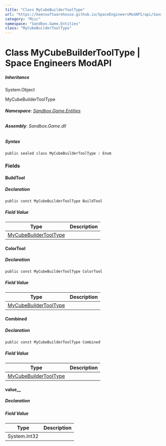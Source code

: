 ```yaml
---
title: "Class MyCubeBuilderToolType"
url: "https://keensoftwarehouse.github.io/SpaceEngineersModAPI/api/Sandbox.Game.Entities.MyCubeBuilderToolType.html"
category: "Misc"
namespace: "Sandbox.Game.Entities"
class: "MyCubeBuilderToolType"
---
```


# Class MyCubeBuilderToolType | Space Engineers ModAPI

##### Inheritance

System.Object

MyCubeBuilderToolType

###### **Namespace**: [Sandbox.Game.Entities](https://keensoftwarehouse.github.io/SpaceEngineersModAPI/api/Sandbox.Game.Entities.html)

###### **Assembly**: Sandbox.Game.dll

##### Syntax

```
public sealed class MyCubeBuilderToolType : Enum
```

### Fields

#### BuildTool

##### Declaration

```
public const MyCubeBuilderToolType BuildTool
```

##### Field Value

| Type | Description |
| --- | --- |
| [MyCubeBuilderToolType](https://keensoftwarehouse.github.io/SpaceEngineersModAPI/api/Sandbox.Game.Entities.MyCubeBuilderToolType.html) |     |

#### ColorTool

##### Declaration

```
public const MyCubeBuilderToolType ColorTool
```

##### Field Value

| Type | Description |
| --- | --- |
| [MyCubeBuilderToolType](https://keensoftwarehouse.github.io/SpaceEngineersModAPI/api/Sandbox.Game.Entities.MyCubeBuilderToolType.html) |     |

#### Combined

##### Declaration

```
public const MyCubeBuilderToolType Combined
```

##### Field Value

| Type | Description |
| --- | --- |
| [MyCubeBuilderToolType](https://keensoftwarehouse.github.io/SpaceEngineersModAPI/api/Sandbox.Game.Entities.MyCubeBuilderToolType.html) |     |

#### value\_\_

##### Declaration

##### Field Value

| Type | Description |
| --- | --- |
| System.Int32 |     |